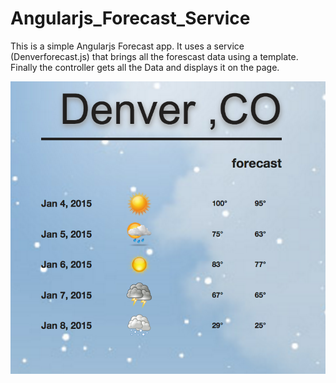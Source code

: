 # Angularjs_Forecast_Service

 This is a simple Angularjs Forecast app. It uses a service (Denverforecast.js) that brings all the forescast data using a template. Finally the controller gets all the Data  and displays it on the page.


 ![alt tag](https://github.com/henrygranados/Angularjs_Forecast_Service/blob/master/images/readmepic.png)